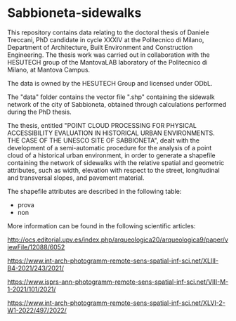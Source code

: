 # Sabbioneta-sidewalks

This repository contains data relating to the doctoral thesis of Daniele Treccani, PhD candidate in cycle XXXIV at the Politecnico di Milano, Department of Architecture, Built Environment and Construction Engineering. The thesis work was carried out in collaboration with the HESUTECH group of the MantovaLAB laboratory of the Politecnico di Milano, at Mantova Campus.

The data is owned by the HESUTECH Group and licensed under ODbL.

The "data" folder contains the vector file ".shp" containing the sidewalk network of the city of Sabbioneta, obtained through calculations performed during the PhD thesis.

The thesis, entitled "POINT CLOUD PROCESSING FOR PHYSICAL ACCESSIBILITY EVALUATION IN HISTORICAL URBAN ENVIRONMENTS. THE CASE OF THE UNESCO SITE OF SABBIONETA", dealt with the development of a semi-automatic procedure for the analysis of a point cloud of a historical urban environment, in order to generate a shapefile containing the network of sidewalks with the relative spatial and geometric attributes, such as width, elevation with respect to the street, longitudinal and transversal slopes, and pavement material.

The shapefile attributes are described in the following table:

- prova
- non


More information can be found in the following scientific articles:

http://ocs.editorial.upv.es/index.php/arqueologica20/arqueologica9/paper/viewFile/12088/6052

https://www.int-arch-photogramm-remote-sens-spatial-inf-sci.net/XLIII-B4-2021/243/2021/

https://www.isprs-ann-photogramm-remote-sens-spatial-inf-sci.net/VIII-M-1-2021/101/2021/

https://www.int-arch-photogramm-remote-sens-spatial-inf-sci.net/XLVI-2-W1-2022/497/2022/


